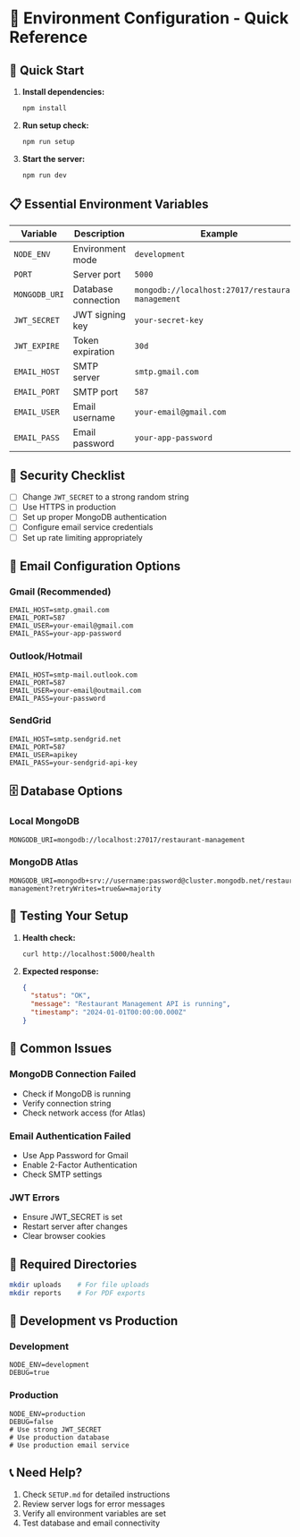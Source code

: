 # 🔧 Environment Configuration - Quick Reference

## 🚀 Quick Start

1. **Install dependencies:**
   ```bash
   npm install
   ```

2. **Run setup check:**
   ```bash
   npm run setup
   ```

3. **Start the server:**
   ```bash
   npm run dev
   ```

## 📋 Essential Environment Variables

| Variable | Description | Example |
|----------|-------------|---------|
| `NODE_ENV` | Environment mode | `development` |
| `PORT` | Server port | `5000` |
| `MONGODB_URI` | Database connection | `mongodb://localhost:27017/restaurant-management` |
| `JWT_SECRET` | JWT signing key | `your-secret-key` |
| `JWT_EXPIRE` | Token expiration | `30d` |
| `EMAIL_HOST` | SMTP server | `smtp.gmail.com` |
| `EMAIL_PORT` | SMTP port | `587` |
| `EMAIL_USER` | Email username | `your-email@gmail.com` |
| `EMAIL_PASS` | Email password | `your-app-password` |

## 🔐 Security Checklist

- [ ] Change `JWT_SECRET` to a strong random string
- [ ] Use HTTPS in production
- [ ] Set up proper MongoDB authentication
- [ ] Configure email service credentials
- [ ] Set up rate limiting appropriately

## 📧 Email Configuration Options

### Gmail (Recommended)
```env
EMAIL_HOST=smtp.gmail.com
EMAIL_PORT=587
EMAIL_USER=your-email@gmail.com
EMAIL_PASS=your-app-password
```

### Outlook/Hotmail
```env
EMAIL_HOST=smtp-mail.outlook.com
EMAIL_PORT=587
EMAIL_USER=your-email@outmail.com
EMAIL_PASS=your-password
```

### SendGrid
```env
EMAIL_HOST=smtp.sendgrid.net
EMAIL_PORT=587
EMAIL_USER=apikey
EMAIL_PASS=your-sendgrid-api-key
```

## 🗄️ Database Options

### Local MongoDB
```env
MONGODB_URI=mongodb://localhost:27017/restaurant-management
```

### MongoDB Atlas
```env
MONGODB_URI=mongodb+srv://username:password@cluster.mongodb.net/restaurant-management?retryWrites=true&w=majority
```

## 🧪 Testing Your Setup

1. **Health check:**
   ```bash
   curl http://localhost:5000/health
   ```

2. **Expected response:**
   ```json
   {
     "status": "OK",
     "message": "Restaurant Management API is running",
     "timestamp": "2024-01-01T00:00:00.000Z"
   }
   ```

## 🚨 Common Issues

### MongoDB Connection Failed
- Check if MongoDB is running
- Verify connection string
- Check network access (for Atlas)

### Email Authentication Failed
- Use App Password for Gmail
- Enable 2-Factor Authentication
- Check SMTP settings

### JWT Errors
- Ensure JWT_SECRET is set
- Restart server after changes
- Clear browser cookies

## 📁 Required Directories

```bash
mkdir uploads    # For file uploads
mkdir reports    # For PDF exports
```

## 🔄 Development vs Production

### Development
```env
NODE_ENV=development
DEBUG=true
```

### Production
```env
NODE_ENV=production
DEBUG=false
# Use strong JWT_SECRET
# Use production database
# Use production email service
```

## 📞 Need Help?

1. Check `SETUP.md` for detailed instructions
2. Review server logs for error messages
3. Verify all environment variables are set
4. Test database and email connectivity 